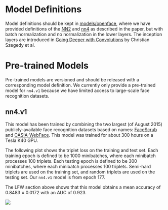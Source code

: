 # Model Definitions
Model definitions should be kept in [models/openface](https://github.com/cmusatyalab/openface/blob/master/models/openface),
where we have provided definitions of the [NN2](https://github.com/cmusatyalab/openface/blob/master/models/openface/nn2.def.lua)
and [nn4](https://github.com/cmusatyalab/openface/blob/master/models/openface/nn4.def.lua) as described in the paper,
but with batch normalization and no normalization in the lower layers.
The inception layers are introduced  in
[Going Deeper with Convolutions](http://arxiv.org/abs/1409.4842)
by Christian Szegedy et al.

# Pre-trained Models
Pre-trained models are versioned and should be released with
a corresponding model definition.
We currently only provide a pre-trained model for `nn4.v1`
because we have limited access to large-scale face recognition
datasets.

## nn4.v1
This model has been trained by combining the two largest (of August 2015)
publicly-available face recognition datasets based on names:
[FaceScrub](http://vintage.winklerbros.net/facescrub.html)
and [CASIA-WebFace](http://arxiv.org/abs/1411.7923).
This model was trained for about 300 hours on a Tesla K40 GPU.

The following plot shows the triplet loss on the training
and test set.
Each training epoch is defined to be 1000 minibatches, where
each minibatch processes 100 triplets.
Each testing epoch is defined to be 300 minibatches,
where each minibatch processes 100 triplets.
Semi-hard triplets are used on the training set, and
random triplets are used on the testing set.
Our `nn4.v1` model is from epoch 177.

The LFW section above shows that this model obtains a mean
accuracy of 0.8483 &plusmn; 0.0172 with an AUC of 0.923.

![](../../images/nn4.v1.loss.png)

